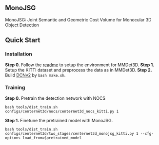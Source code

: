 ## MonoJSG
MonoJSG: Joint Semantic and Geometric Cost Volume for Monocular 3D Object Detection

## Quick Start
### Installation
**Step 0.** Follow the [readme](./software/mmdet3d/README.md) to setup the environment for MMDet3D.
**Step 1.** Setup the KITTI dataset and preprocess the data as in MMDet3D.
**Step 2.** Build [DCNv2](./det3d/models/backbones/DCNv2_t18/) by `bash make.sh`.

### Training
**Step 0.** Pretrain the detection network with NOCS 
```
bash tools/dist_train.sh configs/centernet3d/nocs/centernet3d_nocs_kitti.py 1
```
**Step 1.** Finetune the pretrained model with MonoJSG.
```
bash tools/dist_train.sh configs/centernet3d/two_stages/centernet3d_monojsg_kitti.py 1 --cfg-options load_from=$pretrained_model
```